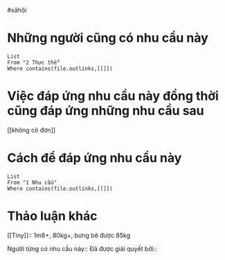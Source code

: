 #xãhội 

# Những người cũng có nhu cầu này
```dataview
List
From "2 Thực thể" 
Where contains(file.outlinks,[[]]) 
```

# Việc đáp ứng nhu cầu này đồng thời cũng đáp ứng những nhu cầu sau
[[không cô đơn]]
# Cách để đáp ứng nhu cầu này
```dataview
List
From "1 Nhu cầu" 
Where contains(file.outlinks,[[]])
```
# Thảo luận khác
[[Tiny]]:: 1m8+, 80kg+, bưng bê được 85kg

Người từng có nhu cầu này:: 
Đã được giải quyết bởi:: 